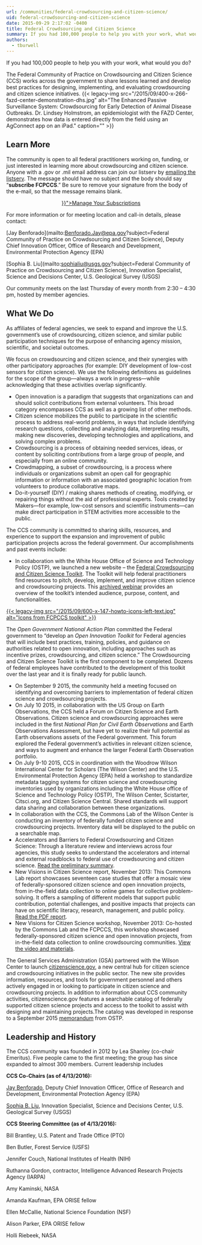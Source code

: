 ```yaml
---
url: /communities/federal-crowdsourcing-and-citizen-science/
uid: federal-crowdsourcing-and-citizen-science
date: 2015-09-29 2:17:02 -0400
title: Federal Crowdsourcing and Citizen Science
summary: If you had 100,000 people to help you with your work, what would you do? The Federal Community of Practice on Crowdsourcing and Citizen Science (CCS) works across the government to share lessons learned and develop best practices for designing, implementing, and evaluating crowdsourcing and citizen science initiatives. Learn More The community is open to
authors:
  - tburwell
---
```


If you had 100,000 people to help you with your work, what would you do?

The Federal Community of Practice on Crowdsourcing and Citizen Science (CCS) works across the government to share lessons learned and develop best practices for designing, implementing, and evaluating crowdsourcing and citizen science initiatives. {{< legacy-img src="/2015/09/400-x-266-fazd-center-demonstration-dhs.jpg" alt="The Enhanced Passive Surveillance System: Crowdsourcing for Early Detection of Animal Disease Outbreaks. Dr. Lindsey Holmstrom, an epidemiologist with the FAZD Center, demonstrates how data is entered directly from the field using an AgConnect app on an iPad." caption="" >}}

## Learn More

The community is open to all federal practitioners working on, funding, or just interested in learning more about crowdsourcing and citizen science. Anyone with a .gov or .mil email address can join our listserv by <a href="mailto:listserv@listserv.gsa.gov" target="_blank">emailing the listserv</a>. The message should have no subject and the body should say “**subscribe FCPCCS**.” Be sure to remove your signature from the body of the e-mail, so that the message remains blank.

<div style="text-align: center">
  <a class="button" href="{{< relref "manage-your-listserv-subscription.md" >}}">Manage Your Subscriptions</a>
</div>

For more information or for meeting location and call-in details, please contact:

[Jay Benforado](mailto:Benforado.Jay@epa.gov?subject=Federal Community of Practice on Crowdsourcing and Citizen Science), Deputy Chief Innovation Officer, Office of Research and Development, Environmental Protection Agency (EPA)

[Sophia B. Liu](mailto:sophialiu@usgs.gov?subject=Federal Community of Practice on Crowdsourcing and Citizen Science), Innovation Specialist, Science and Decisions Center, U.S. Geological Survey  (USGS)

Our community meets on the last Thursday of every month from 2:30 &#8211; 4:30 pm, hosted by member agencies.

## What We Do

As affiliates of federal agencies, we seek to expand and improve the U.S. government’s use of crowdsourcing, citizen science, and similar public participation techniques for the purpose of enhancing agency mission, scientific, and societal outcomes.

We focus on crowdsourcing and citizen science, and their synergies with other participatory approaches (for example: DIY development of low-cost sensors for citizen science). We use the following definitions as guidelines for the scope of the group—always a work in progress—while acknowledging that these activities overlap significantly.

  * Open innovation is a paradigm that suggests that organizations can and should solicit contributions from external volunteers. This broad category encompasses CCS as well as a growing list of other methods.
  * Citizen science mobilizes the public to participate in the scientific process to address real-world problems, in ways that include identifying research questions, collecting and analyzing data, interpreting results, making new discoveries, developing technologies and applications, and solving complex problems.
  * Crowdsourcing is a process of obtaining needed services, ideas, or content by soliciting contributions from a large group of people, and especially from an online community.
  * Crowdmapping, a subset of crowdsourcing, is a process where individuals or organizations submit an open call for geographic information or information with an associated geographic location from volunteers to produce collaborative maps.
  * Do-it-yourself (DIY) / making shares methods of creating, modifying, or repairing things without the aid of professional experts. Tools created by Makers—for example, low-cost sensors and scientific instruments—can make direct participation in STEM activities more accessible to the public.

The CCS community is committed to sharing skills, resources, and experience to support the expansion and improvement of public participation projects across the federal government. Our accomplishments and past events include:

  * In collaboration with the White House Office of Science and Technology Policy (OSTP), we launched a new website – the [Federal Crowdsourcing and Citizen Science Toolkit](https://crowdsourcing-toolkit.sites.usa.gov/). The Toolkit will help federal practitioners find resources to pitch, develop, implement, and improve citizen science and crowdsourcing projects. This [archived webinar](https://www.youtube.com/watch?v=e0CdGMvNqW0 "Watch the C C S Toolkit Public Webinar") provides an overview of the toolkit’s intended audience, purpose, content, and functionalities.

[{{< legacy-img src="/2015/09/600-x-147-howto-icons-left-text.jpg" alt="Icons from FCPCCS toolkit" >}}](https://crowdsourcing-toolkit.sites.usa.gov/)

The _Open Government National Action Plan_ committed the Federal government to “develop an _Open Innovation Toolkit_ for Federal agencies that will include best practices, training, policies, and guidance on authorities related to open innovation, including approaches such as incentive prizes, crowdsourcing, and citizen science.” The Crowdsourcing and Citizen Science Toolkit is the first component to be completed. Dozens of federal employees have contributed to the development of this toolkit over the last year and it is finally ready for public launch.

  * On September 9 2015, the community held a meeting focused on identifying and overcoming barriers to implementation of federal citizen science and crowdsourcing projects.
  * On July 10 2015, in collaboration with the US Group on Earth Observations, the CCS held a Forum on Citizen Science and Earth Observations. Citizen science and crowdsourcing approaches were included in the first _National Plan for Civil Earth Observations_ and Earth Observations Assessment, but have yet to realize their full potential as Earth observations assets of the Federal government. This forum explored the Federal government’s activities in relevant citizen science, and ways to augment and enhance the larger Federal Earth Observation portfolio.
  * On July 9-10 2015, CCS in coordination with the Woodrow Wilson International Center for Scholars (The Wilson Center) and the U.S. Environmental Protection Agency (EPA) held a workshop to standardize metadata tagging systems for citizen science and crowdsourcing inventories used by organizations including the White House office of Science and Technology Policy (OSTP), The Wilson Center, Scistarter, Citsci.org, and Citizen Science Central. Shared standards will support data sharing and collaboration between these organizations.
  * In collaboration with the CCS, the Commons Lab of the Wilson Center is conducting an inventory of federally funded citizen science and crowdsourcing projects. Inventory data will be displayed to the public on a searchable map.
  * Accelerators and Barriers to Federal Crowdsourcing and Citizen Science: Through a literature review and interviews across four agencies, this study seeks to understand the accelerators and internal and external roadblocks to federal use of crowdsourcing and citizen science. [Read the preliminary summary](http://wilsoncommonslab.org/2014/09/07/an-exploratory-study-on-barriers).
  * New Visions in Citizen Science report, November 2013: This Commons Lab report showcases seventeen case studies that offer a mosaic view of federally-sponsored citizen science and open innovation projects, from in-the-field data collection to online games for collective problem-solving. It offers a sampling of different models that support public contribution, potential challenges, and positive impacts that projects can have on scientific literacy, research, management, and public policy. [Read the PDF report](http://www.wilsoncenter.org/sites/default/files/NewVisionsInCitizenScience.pdf).
  * New Visions for Citizen Science workshop, November 2013: Co-hosted by the Commons Lab and the FCPCCS, this workshop showcased federally-sponsored citizen science and open innovation projects, from in-the-field data collection to online crowdsourcing communities. [View the video and materials](http://www.wilsoncenter.org/event/new-visions-for-citizen-science).

The General Services Administration (GSA) partnered with the Wilson Center to launch [citizenscience.gov](https://www.citizenscience.gov/), a new central hub for citizen science and crowdsourcing initiatives in the public sector. The new site provides information, resources, and tools for government personnel and others actively engaged in or looking to participate in citizen science and crowdsourcing projects. In addition to information about CCS community activities, citizenscience.gov features a searchable catalog of federally supported citizen science projects and access to the toolkit to assist with designing and maintaining projects.The catalog was developed in response to a September 2015 [memorandum](https://obamawhitehouse.archives.gov/sites/default/files/microsites/ostp/holdren_citizen_science_memo_092915_0.pdf) from OSTP.

## Leadership and History

The CCS community was founded in 2012 by Lea Shanley (co-chair Emeritus). Five people came to the first meeting; the group has since expanded to almost 300 members. Current leadership includes

**CCS Co-Chairs (as of 4/13/2016):**

[Jay Benforado](mailto:Benforado.Jay@epa.gov), Deputy Chief Innovation Officer, Office of Research and Development, Environmental Protection Agency (EPA)

[Sophia B. Liu](mailto:sophialiu@usgs.gov), Innovation Specialist, Science and Decisions Center, U.S. Geological Survey  (USGS)

**CCS Steering Committee (as of 4/13/2016):**

Bill Brantley, U.S. Patent and Trade Office (PTO)

Ben Butler, Forest Service (USFS)

Jennifer Couch, National Institutes of Health (NIH)

Ruthanna Gordon, contractor, Intelligence Advanced Research Projects Agency (IARPA)

Amy Kaminski, NASA

Amanda Kaufman, EPA ORISE fellow

Ellen McCallie, National Science Foundation (NSF)

Alison Parker, EPA ORISE fellow

Holli Riebeek, NASA
